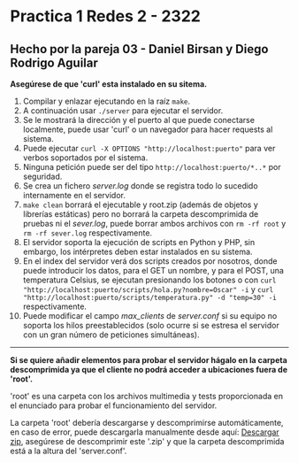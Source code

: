 # Practica 1 Redes 2 - 2322

## Hecho por la pareja 03 - Daniel Birsan y Diego Rodrigo Aguilar

**Asegúrese de que 'curl' esta instalado en su sitema.**

1. Compilar y enlazar ejecutando en la raíz `make`.
2. A continuación usar `./server` para ejecutar el servidor.
3. Se le mostrará la dirección y el puerto al que puede conectarse localmente, puede usar 'curl' o un navegador para hacer requests al sistema.
4. Puede ejecutar `curl -X OPTIONS "http://localhost:puerto"` para ver verbos soportados por el sistema.
5. Ninguna petición puede ser del tipo `http://localhost:puerto/*..*` por seguridad.
6. Se crea un fichero *server.log* donde se registra todo lo sucedido internamente en el servidor.
7. `make clean` borrará el ejecutable y root.zip (además de objetos y librerías estáticas) pero no borrará la carpeta descomprimida de pruebas ni el *sever.log*, puede borrar ambos archivos con `rm -rf root` y `rm -rf sever.log` respectivamente.
8. El servidor soporta la ejecución de scripts en Python y PHP, sin embargo, los intérpretes deben estar instalados en su sistema.
9. En el index del servidor verá dos scripts creados por nosotros, donde puede introducir los datos, para el GET un nombre, y para el POST, una temperatura Celsius, se ejecutan presionando los botones o con `curl "http://localhost:puerto/scripts/hola.py?nombre=Oscar" -i` y `curl "http://localhost:puerto/scripts/temperatura.py" -d "temp=30" -i` respectivamente.
10. Puede modificar el campo *max_clients* de *server.conf* si su equipo no soporta los hilos preestablecidos (solo ocurre si se estresa el servidor con un gran número de peticiones simultáneas).

---

**Si se quiere añadir elementos para probar el servidor hágalo en la carpeta descomprimida ya que el cliente no podrá acceder a ubicaciones fuera de 'root'.**

'root' es una carpeta con los archivos multimedia y tests proporcionada en el enunciado para probar el funcionamiento del servidor.

La carpeta 'root' debería descargarse y descomprimirse automáticamente, en caso de error, puede descargarla manualmente desde aquí: [Descargar zip](https://drive.google.com/file/d/1iJrPAn8yQjVflkNlOrujgI9DpgBLNriV/view?usp=sharing), asegúrese de descomprimir este '.zip' y que la carpeta descomprimida está a la altura del 'server.conf'.
